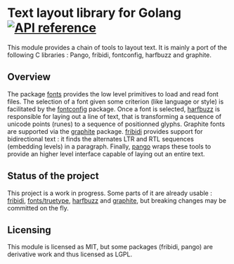 # Text layout library for Golang [![API reference](https://img.shields.io/badge/godoc-reference-5272B4)](https://pkg.go.dev/github.com/benoitkugler/textlayout)

This module provides a chain of tools to layout text. It is mainly a port of the following C libraries : Pango, fribidi, fontconfig, harfbuzz and graphite.

## Overview

The package [fonts](fonts) provides the low level primitives to load and read font files. The selection of a font given some criterion (like language or style) is facilitated by the [fontconfig](fontconfig) package. Once a font is selected, [harfbuzz](harfbuzz) is responsible for laying out a line of text, that is transforming a sequence of unicode points (runes) to a sequence of positionned glyphs. Graphite fonts are supported via the [graphite](graphite) package. [fribidi](fribidi) provides support for bidirectional text : it finds the alternates LTR and RTL sequences (embedding levels) in a paragraph. Finally, [pango](pango) wraps these tools to provide an higher level interface capable of laying out an entire text.

## Status of the project

This project is a work in progress. Some parts of it are already usable : [fribidi](fribidi), [fonts/truetype](fonts/truetype), [harfbuzz](harfbuzz) and [graphite](graphite), but breaking changes may be committed on the fly.

## Licensing

This module is licensed as MIT, but some packages (fribidi, pango) are derivative work and thus licensed as LGPL.
